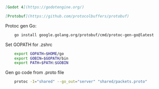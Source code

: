 ```markdown
[Godot 4](https://godotengine.org/)
```

```markdown
[Protobuf](https://github.com/protocolbuffers/protobuf)
```

Protoc gen Go:
```bash
    go install google.golang.org/protobuf/cmd/protoc-gen-go@latest
```
Set GOPATH for .zshrc
```bash
    export GOPATH=$HOME/go
    export GOBIN=$GOPATH/bin
    export PATH=$PATH:$GOBIN
```

Gen go code from .proto file
```bash
    protoc -I="shared" --go_out="server" "shared/packets.proto"
```
